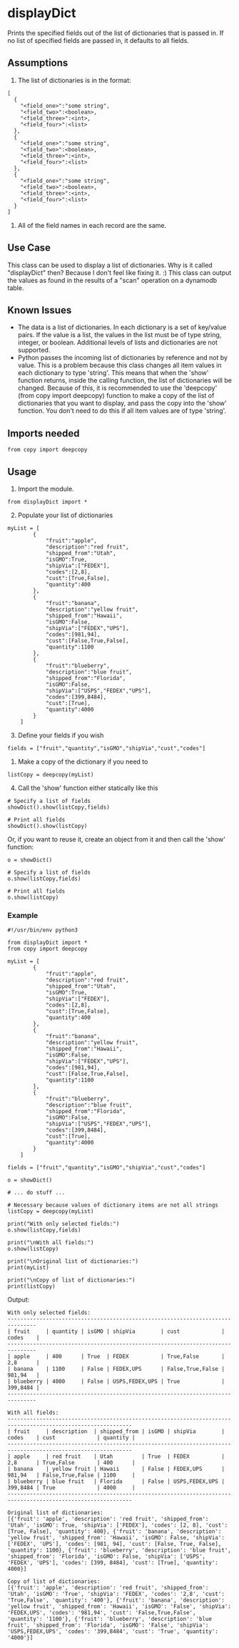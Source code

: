 # displayDict
Prints the specified fields out of the list of dictionaries that is passed in.  If no list of specified fields are passed in, it defaults to all fields.

## Assumptions ##
1. The list of dictionaries is in the format:
```
[
  {
    "<field_one>":"some string",
    "<field_two>":<boolean>,
    "<field_three>":<int>,
    "<field_four>":<list>
  },
  {
    "<field_one>":"some string",
    "<field_two>":<boolean>,
    "<field_three>":<int>,
    "<field_four>":<list>
  },
  {
    "<field_one>":"some string",
    "<field_two>":<boolean>,
    "<field_three>":<int>,
    "<field_four>":<list>
  }
]
```
1. All of the field names in each record are the same.

## Use Case ##
This class can be used to display a list of dictionaries.  Why is it called "displayDict" then?  Because I don't feel like fixing it. :)
This class can output the values as found in the results of a "scan" operation on a dynamodb table.

## Known Issues ##
* The data is a list of dictionaries.  In each dictionary is a set of key/value pairs.  If the value is a list, the values in the list must be of type string, integer, or boolean.  Additional levels of lists and dictionaries are not supported.
* Python passes the incoming list of dictionaries by reference and not by value. This is a problem because this class changes all item values in each dictionary to type 'string'. This means that when the 'show' function returns, inside the calling function, the list of dictionaries will be changed. Because of this, it is recommended to use the 'deepcopy' (from copy import deepcopy) function to make a copy of the list of dictionaries that you want to display, and pass the copy into the 'show' function. You don't need to do this if all item values are of type 'string'.

## Imports needed ##
```
from copy import deepcopy
```
## Usage ##
1. Import the module.
```
from displayDict import *
```
2. Populate your list of dictionaries
```
myList = [
        {
            "fruit":"apple",
            "description":"red fruit",
            "shipped_from":"Utah",
            "isGMO":True,
            "shipVia":["FEDEX"],
            "codes":[2,8],
            "cust":[True,False],
            "quantity":400
        },
        {
            "fruit":"banana",
            "description":"yellow fruit",
            "shipped_from":"Hawaii",
            "isGMO":False,
            "shipVia":["FEDEX","UPS"],
            "codes":[981,94],
            "cust":[False,True,False],
            "quantity":1100
        },
        {
            "fruit":"blueberry",
            "description":"blue fruit",
            "shipped_from":"Florida",
            "isGMO":False,
            "shipVia":["USPS","FEDEX","UPS"],
            "codes":[399,8484],
            "cust":[True],
            "quantity":4000
        }
    ]
```
3. Define your fields if you wish
```
fields = ["fruit","quantity","isGMO","shipVia","cust","codes"]
```
1. Make a copy of the dictionary if you need to
```
listCopy = deepcopy(myList)
```
4. Call the 'show' function either statically like this

```
# Specify a list of fields
showDict().show(listCopy,fields)

# Print all fields
showDict().show(listCopy)
```
  Or, if you want to reuse it, create an object from it and then call the 'show' function:
```
o = showDict()

# Specify a list of fields
o.show(listCopy,fields)

# Print all fields
o.show(listCopy)
```
### Example ###
```
#!/usr/bin/env python3

from displayDict import *
from copy import deepcopy

myList = [
        {
            "fruit":"apple",
            "description":"red fruit",
            "shipped_from":"Utah",
            "isGMO":True,
            "shipVia":["FEDEX"],
            "codes":[2,8],
            "cust":[True,False],
            "quantity":400
        },
        {
            "fruit":"banana",
            "description":"yellow fruit",
            "shipped_from":"Hawaii",
            "isGMO":False,
            "shipVia":["FEDEX","UPS"],
            "codes":[981,94],
            "cust":[False,True,False],
            "quantity":1100
        },
        {
            "fruit":"blueberry",
            "description":"blue fruit",
            "shipped_from":"Florida",
            "isGMO":False,
            "shipVia":["USPS","FEDEX","UPS"],
            "codes":[399,8484],
            "cust":[True],
            "quantity":4000
        }
    ]

fields = ["fruit","quantity","isGMO","shipVia","cust","codes"]

o = showDict()

# ... do stuff ...

# Necessary because values of dictionary items are not all strings
listCopy = deepcopy(myList)

print("With only selected fields:")
o.show(listCopy,fields)

print("\nWith all fields:")
o.show(listCopy)

print("\nOriginal list of dictionaries:")
print(myList)

print("\nCopy of list of dictionaries:")
print(listCopy)
```
Output:
```
With only selected fields:
-------------------------------------------------------------------------------
| fruit     | quantity | isGMO | shipVia        | cust             | codes    |
-------------------------------------------------------------------------------
| apple     | 400      | True  | FEDEX          | True,False       | 2,8      |
| banana    | 1100     | False | FEDEX,UPS      | False,True,False | 981,94   |
| blueberry | 4000     | False | USPS,FEDEX,UPS | True             | 399,8484 |
-------------------------------------------------------------------------------

With all fields:
-------------------------------------------------------------------------------------------------------------
| fruit     | description  | shipped_from | isGMO | shipVia        | codes    | cust             | quantity |
-------------------------------------------------------------------------------------------------------------
| apple     | red fruit    | Utah         | True  | FEDEX          | 2,8      | True,False       | 400      |
| banana    | yellow fruit | Hawaii       | False | FEDEX,UPS      | 981,94   | False,True,False | 1100     |
| blueberry | blue fruit   | Florida      | False | USPS,FEDEX,UPS | 399,8484 | True             | 4000     |
-------------------------------------------------------------------------------------------------------------

Original list of dictionaries:
[{'fruit': 'apple', 'description': 'red fruit', 'shipped_from': 'Utah', 'isGMO': True, 'shipVia': ['FEDEX'], 'codes': [2, 8], 'cust': [True, False], 'quantity': 400}, {'fruit': 'banana', 'description': 'yellow fruit', 'shipped_from': 'Hawaii', 'isGMO': False, 'shipVia': ['FEDEX', 'UPS'], 'codes': [981, 94], 'cust': [False, True, False], 'quantity': 1100}, {'fruit': 'blueberry', 'description': 'blue fruit', 'shipped_from': 'Florida', 'isGMO': False, 'shipVia': ['USPS', 'FEDEX', 'UPS'], 'codes': [399, 8484], 'cust': [True], 'quantity': 4000}]

Copy of list of dictionaries:
[{'fruit': 'apple', 'description': 'red fruit', 'shipped_from': 'Utah', 'isGMO': 'True', 'shipVia': 'FEDEX', 'codes': '2,8', 'cust': 'True,False', 'quantity': '400'}, {'fruit': 'banana', 'description': 'yellow fruit', 'shipped_from': 'Hawaii', 'isGMO': 'False', 'shipVia': 'FEDEX,UPS', 'codes': '981,94', 'cust': 'False,True,False', 'quantity': '1100'}, {'fruit': 'blueberry', 'description': 'blue fruit', 'shipped_from': 'Florida', 'isGMO': 'False', 'shipVia': 'USPS,FEDEX,UPS', 'codes': '399,8484', 'cust': 'True', 'quantity': '4000'}]
```
